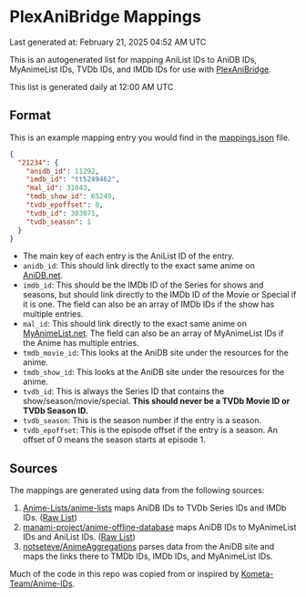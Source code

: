 # PlexAniBridge Mappings

Last generated at: February 21, 2025 04:52 AM UTC

This is an autogenerated list for mapping AniList IDs to AniDB IDs, MyAnimeList IDs, TVDb IDs, and IMDb IDs for use with [PlexAniBridge](https://github.com/eliasbenb/PlexAniBridge).

This list is generated daily at 12:00 AM UTC

## Format

This is an example mapping entry you would find in the [mappings.json](https://raw.githubusercontent.com/Kometa-Team/Anime-IDs/master/anime_ids.json) file.

```json
{
  "21234": {
    "anidb_id": 11292,
    "imdb_id": "tt5249462",
    "mal_id": 31043,
    "tmdb_show_id": 65249,
    "tvdb_epoffset": 0,
    "tvdb_id": 303071,
    "tvdb_season": 1
  }
}
```

- The main key of each entry is the AniList ID of the entry.
- `anidb_id`: This should link directly to the exact same anime on [AniDB.net](https://anidb.net).
- `imdb_id`: This should be the IMDb ID of the Series for shows and seasons, but should link directly to the IMDb ID of the Movie or Special if it is one. The field can also be an array of IMDb IDs if the show has multiple entries.
- `mal_id`: This should link directly to the exact same anime on [MyAnimeList.net](https://myanimelist.net). The field can also be an array of MyAnimeList IDs if the Anime has multiple entries.
- `tmdb_movie_id`: This looks at the AniDB site under the resources for the anime.
- `tmdb_show_id`: This looks at the AniDB site under the resources for the anime.
- `tvdb_id`: This is always the Series ID that contains the show/season/movie/special. **This should never be a TVDb Movie ID or TVDb Season ID.**
- `tvdb_season`: This is the season number if the entry is a season.
- `tvdb_epoffset`: This is the episode offset if the entry is a season. An offset of 0 means the season starts at episode 1.

## Sources

The mappings are generated using data from the following sources:

1. [Anime-Lists/anime-lists](https://github.com/Anime-Lists/anime-lists/) maps AniDB IDs to TVDb Series IDs and IMDb IDs. ([Raw List](https://raw.githubusercontent.com/Anime-Lists/anime-lists/master/anime-list-master.xml))
2. [manami-project/anime-offline-database](https://github.com/manami-project/anime-offline-database/) maps AniDB IDs to MyAnimeList IDs and AniList IDs. ([Raw List](https://raw.githubusercontent.com/manami-project/anime-offline-database/master/anime-offline-database.json))
3. [notseteve/AnimeAggregations](https://github.com/notseteve/AnimeAggregations) parses data from the AniDB site and maps the links there to TMDb IDs, IMDb IDs, and MyAnimeList IDs.

Much of the code in this repo was copied from or inspired by [Kometa-Team/Anime-IDs](https://github.com/Kometa-Team/Anime-IDs).
